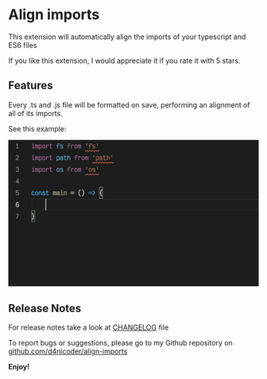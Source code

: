 # Align imports

This extension will automatically align the imports of your typescript and ES6 files

If you like this extension, I would appreciate it if you rate it with 5 stars.
## Features

Every .ts and .js file will be formatted on save, performing an alignment of all of its imports.

See this example:

![Example](https://raw.githubusercontent.com/d4nicoder/align-imports/main/assets/align-imports.gif)

## Release Notes

For release notes take a look at [CHANGELOG](./CHANGELOG.md) file

To report bugs or suggestions, please go to my Github repository on [github.com/d4nicoder/align-imports](https://github.com/d4nicoder/align-imports)

**Enjoy!**
